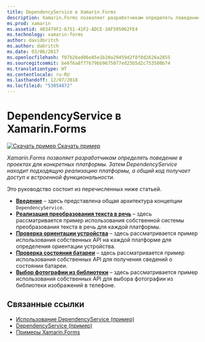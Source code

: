 ```yaml
---
title: DependencyService в Xamarin.Forms
description: Xamarin.Forms позволяет разработчикам определять поведение в проектах для конкретных платформы. Затем DependencyService находит подходящую реализацию платформы, а общий код получает доступ к встроенной функциональности.
ms.prod: xamarin
ms.assetid: 403479F2-6751-41F2-ADCE-3AF595062FE4
ms.technology: xamarin-forms
author: davidbritch
ms.author: dabritch
ms.date: 03/06/2017
ms.openlocfilehash: f07b26ed06e85e1b20a29459d2f8f0d2626a2855
ms.sourcegitcommit: be6f6a8f77679bb9675077ed25b5d2c753580b74
ms.translationtype: HT
ms.contentlocale: ru-RU
ms.lasthandoff: 12/07/2018
ms.locfileid: "53054872"
---
```

# <a name="xamarinforms-dependencyservice"></a>DependencyService в Xamarin.Forms

[![Скачать пример](~/media/shared/download.png) Скачать пример](https://developer.xamarin.com/samples/UsingDependencyService)

_Xamarin.Forms позволяет разработчикам определять поведение в проектах для конкретных платформы. Затем DependencyService находит подходящую реализацию платформы, а общий код получает доступ к встроенной функциональности._

Это руководство состоит из перечисленных ниже статьей.

- **[Введение](introduction.md)** &ndash; здесь представлена общая архитектура концепции `DependencyService`.
- **[Реализация преобразования текста в речь](text-to-speech.md)** &ndash; здесь рассматривается пример использования собственной системы преобразования текста в речь для каждой платформы.
- **[Проверка ориентации устройства](device-orientation.md)** &ndash; здесь рассматривается пример использования собственных API на каждой платформе для определения ориентации устройства.
- **[Проверка состояния батареи](battery-info.md)** &ndash; здесь рассматривается пример использования собственных API для получения сведений о состоянии батареи.
- **[Выбор фотографии из библиотеки](photo-picker.md)** &ndash; здесь рассматривается пример использования собственных API для выбора фотографии из библиотеки изображений в телефоне.


## <a name="related-links"></a>Связанные ссылки

- [Использование DependencyService (пример)](https://developer.xamarin.com/samples/UsingDependencyService)
- [DependencyService (пример)](https://developer.xamarin.com/samples/xamarin-forms/DependencyService/DependencyServiceSample)
- [Примеры Xamarin.Forms](https://github.com/xamarin/xamarin-forms-samples)
